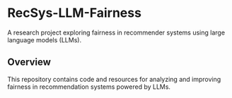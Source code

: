 # RecSys-LLM-Fairness

A research project exploring fairness in recommender systems using large language models (LLMs).

## Overview

This repository contains code and resources for analyzing and improving fairness in recommendation systems powered by LLMs.